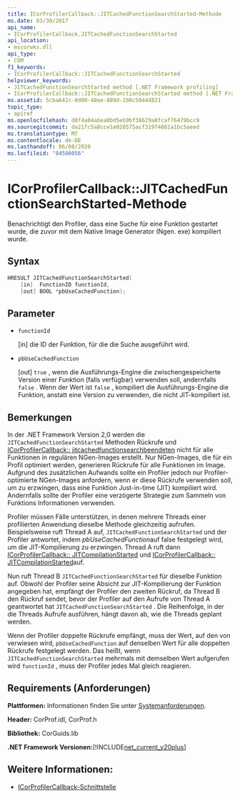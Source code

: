 ```yaml
---
title: ICorProfilerCallback::JITCachedFunctionSearchStarted-Methode
ms.date: 03/30/2017
api_name:
- ICorProfilerCallback.JITCachedFunctionSearchStarted
api_location:
- mscorwks.dll
api_type:
- COM
f1_keywords:
- ICorProfilerCallback::JITCachedFunctionSearchStarted
helpviewer_keywords:
- JITCachedFunctionSearchStarted method [.NET Framework profiling]
- ICorProfilerCallback::JITCachedFunctionSearchStarted method [.NET Framework profiling]
ms.assetid: 5cba642c-0d80-48ee-889d-198c5044d821
topic_type:
- apiref
ms.openlocfilehash: d8f4a04abea0bd5eb9bf38629a8fcaf76479bcc9
ms.sourcegitcommit: da21fc5a8cce1e028575acf31974681a1bc5aeed
ms.translationtype: MT
ms.contentlocale: de-DE
ms.lasthandoff: 06/08/2020
ms.locfileid: "84500056"
---
```

# <a name="icorprofilercallbackjitcachedfunctionsearchstarted-method"></a>ICorProfilerCallback::JITCachedFunctionSearchStarted-Methode
Benachrichtigt den Profiler, dass eine Suche für eine Funktion gestartet wurde, die zuvor mit dem Native Image Generator (Ngen. exe) kompiliert wurde.  
  
## <a name="syntax"></a>Syntax  
  
```cpp  
HRESULT JITCachedFunctionSearchStarted(  
    [in]  FunctionID functionId,  
    [out] BOOL *pbUseCachedFunction);  
```  
  
## <a name="parameters"></a>Parameter

- `functionId`

  \[in] die ID der Funktion, für die die Suche ausgeführt wird.

- `pbUseCachedFunction`

  \[out] `true` , wenn die Ausführungs-Engine die zwischengespeicherte Version einer Funktion (falls verfügbar) verwenden soll, andernfalls `false` . Wenn der Wert ist `false` , kompiliert die Ausführungs-Engine die Funktion, anstatt eine Version zu verwenden, die nicht JIT-kompiliert ist.

## <a name="remarks"></a>Bemerkungen  
 In der .NET Framework Version 2,0 werden die `JITCachedFunctionSearchStarted` Methoden Rückrufe und [ICorProfilerCallback:: jitcachedfunctionsearchbeendeten](icorprofilercallback-jitcachedfunctionsearchfinished-method.md) nicht für alle Funktionen in regulären NGen-Images erstellt. Nur NGen-Images, die für ein Profil optimiert werden, generieren Rückrufe für alle Funktionen im Image. Aufgrund des zusätzlichen Aufwands sollte ein Profiler jedoch nur Profiler-optimierte NGen-Images anfordern, wenn er diese Rückrufe verwenden soll, um zu erzwingen, dass eine Funktion Just-in-time (JIT) kompiliert wird. Andernfalls sollte der Profiler eine verzögerte Strategie zum Sammeln von Funktions Informationen verwenden.  
  
 Profiler müssen Fälle unterstützen, in denen mehrere Threads einer profilierten Anwendung dieselbe Methode gleichzeitig aufrufen. Beispielsweise ruft Thread A auf, `JITCachedFunctionSearchStarted` und der Profiler antwortet, indem *pbUseCachedFunction*auf false festgelegt wird, um die JIT-Kompilierung zu erzwingen. Thread A ruft dann [ICorProfilerCallback:: JITCompilationStarted](icorprofilercallback-jitcompilationstarted-method.md) und [ICorProfilerCallback:: JITCompilationStarted](icorprofilercallback-jitcompilationfinished-method.md)auf.  
  
 Nun ruft Thread B `JITCachedFunctionSearchStarted` für dieselbe Funktion auf. Obwohl der Profiler seine Absicht zur JIT-Kompilierung der Funktion angegeben hat, empfängt der Profiler den zweiten Rückruf, da Thread B den Rückruf sendet, bevor der Profiler auf den Aufrufe von Thread A geantwortet hat `JITCachedFunctionSearchStarted` . Die Reihenfolge, in der die Threads Aufrufe ausführen, hängt davon ab, wie die Threads geplant werden.  
  
 Wenn der Profiler doppelte Rückrufe empfängt, muss der Wert, auf den von verwiesen wird, `pbUseCachedFunction` auf denselben Wert für alle doppelten Rückrufe festgelegt werden. Das heißt, wenn `JITCachedFunctionSearchStarted` mehrmals mit demselben Wert aufgerufen wird `functionId` , muss der Profiler jedes Mal gleich reagieren.  
  
## <a name="requirements"></a>Requirements (Anforderungen)  
 **Plattformen:** Informationen finden Sie unter [Systemanforderungen](../../get-started/system-requirements.md).  
  
 **Header:** CorProf.idl, CorProf.h  
  
 **Bibliothek:** CorGuids.lib  
  
 **.NET Framework Versionen:**[!INCLUDE[net_current_v20plus](../../../../includes/net-current-v20plus-md.md)]  
  
## <a name="see-also"></a>Weitere Informationen:

- [ICorProfilerCallback-Schnittstelle](icorprofilercallback-interface.md)
